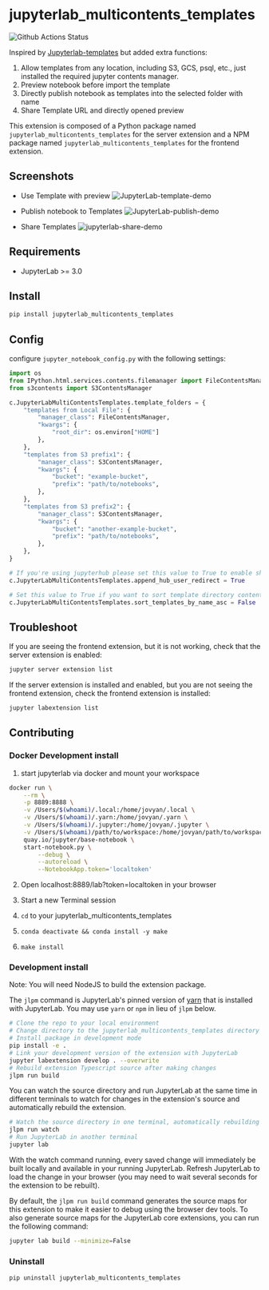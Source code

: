 # jupyterlab_multicontents_templates

![Github Actions Status](https://github.com/lydian/jupyterlab_multicontents_templates/workflows/Build/badge.svg)

Inspired by [Jupyterlab-templates](https://pypi.org/project/jupyterlab-templates/) but added extra functions:
1. Allow templates from any location, including S3, GCS, psql, etc., just installed the required jupyter contents manager.
2. Preview notebook before import the template
3. Directly publish notebook as templates into the selected folder with name
4. Share Template URL and directly opened preview

This extension is composed of a Python package named `jupyterlab_multicontents_templates`
for the server extension and a NPM package named `jupyterlab_multicontents_templates`
for the frontend extension.


## Screenshots
- Use Template with preview
![JupyterLab-template-demo](https://user-images.githubusercontent.com/678485/111886962-014bb700-898f-11eb-9a61-ffe86ff7be36.gif)

- Publish notebook to Templates
![JupyterLab-publish-demo](https://user-images.githubusercontent.com/678485/111886966-07419800-898f-11eb-83dd-a83a5b0c5f3b.gif)

- Share Templates
![jupyterlab-share-demo](https://user-images.githubusercontent.com/678485/112735948-5302bd00-8f0c-11eb-97b3-4eac2d74ed41.gif)


## Requirements

* JupyterLab >= 3.0

## Install

```bash
pip install jupyterlab_multicontents_templates
```

## Config

configure `jupyter_notebook_config.py` with the following settings:

```python
import os
from IPython.html.services.contents.filemanager import FileContentsManager
from s3contents import S3ContentsManager

c.JupyterLabMultiContentsTemplates.template_folders = {
    "templates from Local File": {
        "manager_class": FileContentsManager,
        "kwargs": {
            "root_dir": os.environ["HOME"]
        },
    },
    "templates from S3 prefix1": {
        "manager_class": S3ContentsManager,
        "kwargs": {
            "bucket": "example-bucket",
            "prefix": "path/to/notebooks",
        },
    },
    "templates from S3 prefix2": {
        "manager_class": S3ContentsManager,
        "kwargs": {
            "bucket": "another-example-bucket",
            "prefix": "path/to/notebooks",
        },
    },
}

# If you're using jupyterhub please set this value to True to enable sharing:
c.JupyterLabMultiContentsTemplates.append_hub_user_redirect = True

# Set this value to True if you want to sort template directory contents by name (ascending)
c.JupyterLabMultiContentsTemplates.sort_templates_by_name_asc = False
```

## Troubleshoot

If you are seeing the frontend extension, but it is not working, check
that the server extension is enabled:

```bash
jupyter server extension list
```

If the server extension is installed and enabled, but you are not seeing
the frontend extension, check the frontend extension is installed:

```bash
jupyter labextension list
```


## Contributing

### Docker Development install

1. start jupyterlab via docker and mount your workspace

```bash
docker run \
    --rm \
    -p 8889:8888 \
    -v /Users/$(whoami)/.local:/home/jovyan/.local \
    -v /Users/$(whoami)/.yarn:/home/jovyan/.yarn \
    -v /Users/$(whoami)/.jupyter:/home/jovyan/.jupyter \
    -v /Users/$(whoami)/path/to/workspace:/home/jovyan/path/to/workspace \
    quay.io/jupyter/base-notebook \
    start-notebook.py \
        --debug \
        --autoreload \
        --NotebookApp.token='localtoken'
```

2. Open localhost:8889/lab?token=localtoken in your browser

3. Start a new Terminal session

4. `cd` to your jupyterlab_multicontents_templates

5. `conda deactivate && conda install -y make`

6. `make install`


### Development install

Note: You will need NodeJS to build the extension package.

The `jlpm` command is JupyterLab's pinned version of
[yarn](https://yarnpkg.com/) that is installed with JupyterLab. You may use
`yarn` or `npm` in lieu of `jlpm` below.

```bash
# Clone the repo to your local environment
# Change directory to the jupyterlab_multicontents_templates directory
# Install package in development mode
pip install -e .
# Link your development version of the extension with JupyterLab
jupyter labextension develop . --overwrite
# Rebuild extension Typescript source after making changes
jlpm run build
```

You can watch the source directory and run JupyterLab at the same time in different terminals to watch for changes in the extension's source and automatically rebuild the extension.

```bash
# Watch the source directory in one terminal, automatically rebuilding when needed
jlpm run watch
# Run JupyterLab in another terminal
jupyter lab
```

With the watch command running, every saved change will immediately be built locally and available in your running JupyterLab. Refresh JupyterLab to load the change in your browser (you may need to wait several seconds for the extension to be rebuilt).

By default, the `jlpm run build` command generates the source maps for this extension to make it easier to debug using the browser dev tools. To also generate source maps for the JupyterLab core extensions, you can run the following command:

```bash
jupyter lab build --minimize=False
```

### Uninstall

```bash
pip uninstall jupyterlab_multicontents_templates
```
